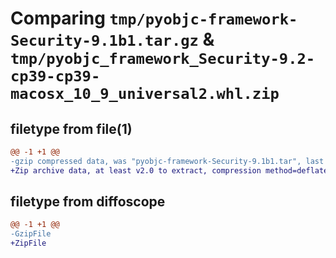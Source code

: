 # Comparing `tmp/pyobjc-framework-Security-9.1b1.tar.gz` & `tmp/pyobjc_framework_Security-9.2-cp39-cp39-macosx_10_9_universal2.whl.zip`

## filetype from file(1)

```diff
@@ -1 +1 @@
-gzip compressed data, was "pyobjc-framework-Security-9.1b1.tar", last modified: Sun Mar 26 11:39:14 2023, max compression
+Zip archive data, at least v2.0 to extract, compression method=deflate
```

## filetype from diffoscope

```diff
@@ -1 +1 @@
-GzipFile
+ZipFile
```

